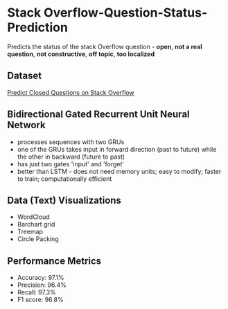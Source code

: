 # Stack Overflow-Question-Status-Prediction

Predicts the status of the stack Overflow question - <b>open</b>, <b>not a real question</b>, <b>not constructive</b>, <b>off topic</b>, <b>too localized</b>

## Dataset
<a href="https://www.kaggle.com/competitions/predict-closed-questions-on-stack-overflow/data?select=train-sample.csv">Predict Closed Questions on Stack Overflow</a>

## Bidirectional Gated Recurrent Unit Neural Network
- processes sequences with two GRUs
- one of the GRUs takes input in forward direction (past to future) while the other in backward (future to past)
- has just two gates 'input' and 'forget'
- better than LSTM - does not need memory units; easy to modify; faster to train; computationally efficient 

## Data (Text) Visualizations
- WordCloud
- Barchart grid
- Treemap
- Circle Packing

## Performance Metrics
- Accuracy: 97.1%
- Precision: 96.4%
- Recall: 97.3%
- F1 score: 96.8%
